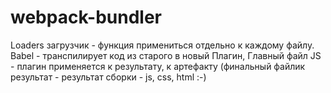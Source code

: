 # webpack-bundler

Loaders загрузчик - функция примениться отдельно к каждому файлу. Babel -
транспилирует код из старого в новый Плагин, Главный файл JS - плагин
применяется к результату, к артефакту (финальный файлик результат - результат
сборки - js, css, html :-)
